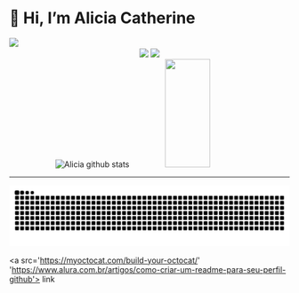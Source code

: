# 👋 Hi, I’m Alicia Catherine
<img src="https://readme-typing-svg.herokuapp.com?font=roboto&size=22&duration=4000&color=77657d&background=FF000000&center=true&lines=👽+IN+PROGRESS!+👾" width="300px">
<div align="center">
<img width="200px" src="https://i.gifer.com/origin/3/9/39b4d9412ea962754977c0a9c63cda34.gif"> 
<img src="https://thumbs.gfycat.com/CircularGrossAfri;canpiedkingfisher-max-1mb.gif">
</div>
<div align="center">  
 <img width="40%" height="195px" src="https://github-readme-stats.vercel.app/api?username=catheali&show_icons=true&count_private=true&hide_border=false&theme=buefy" alt="Alicia github stats" /> 
  <img width="40%" height="195px" src="https://github-readme-stats.vercel.app/api/top-langs/?username=catheali&layout=compact&hide_border=false&theme=buefy" />
</div>
<hr>
<div align="center">
<img src="https://github.com/catheali/catheali/blob/output/github-contribution-grid-snake.svg">
</div>

<a src='https://myoctocat.com/build-your-octocat/' 'https://www.alura.com.br/artigos/como-criar-um-readme-para-seu-perfil-github'> link </a>
